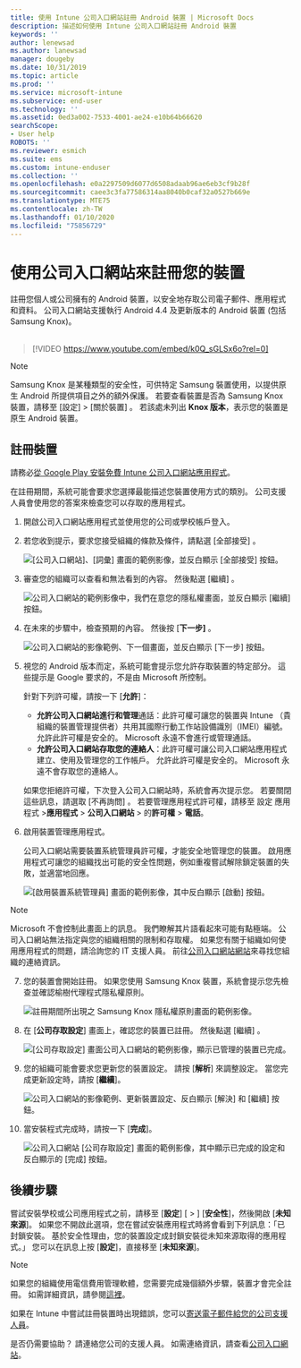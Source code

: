 ```yaml
---
title: 使用 Intune 公司入口網站註冊 Android 裝置 | Microsoft Docs
description: 描述如何使用 Intune 公司入口網站註冊 Android 裝置
keywords: ''
author: lenewsad
ms.author: lanewsad
manager: dougeby
ms.date: 10/31/2019
ms.topic: article
ms.prod: ''
ms.service: microsoft-intune
ms.subservice: end-user
ms.technology: ''
ms.assetid: 0ed3a002-7533-4001-ae24-e10b64b66620
searchScope:
- User help
ROBOTS: ''
ms.reviewer: esmich
ms.suite: ems
ms.custom: intune-enduser
ms.collection: ''
ms.openlocfilehash: e0a2297509d6077d6508adaab96ae6eb3cf9b28f
ms.sourcegitcommit: caee3c3fa77586314aa8040b0caf32a0527b669e
ms.translationtype: MTE75
ms.contentlocale: zh-TW
ms.lasthandoff: 01/10/2020
ms.locfileid: "75856729"
---
```

# <a name="enroll-your-device-with-company-portal"></a>使用公司入口網站來註冊您的裝置  
註冊您個人或公司擁有的 Android 裝置，以安全地存取公司電子郵件、應用程式和資料。 公司入口網站支援執行 Android 4.4 及更新版本的 Android 裝置 (包括 Samsung Knox)。  
</br>
> [!VIDEO https://www.youtube.com/embed/k0Q_sGLSx6o?rel=0]

> [!NOTE]
> Samsung Knox 是某種類型的安全性，可供特定 Samsung 裝置使用，以提供原生 Android 所提供項目之外的額外保護。 若要查看裝置是否為 Samsung Knox 裝置，請移至 [設定]   > [關於裝置]  。 若該處未列出 **Knox 版本**，表示您的裝置是原生 Android 裝置。

## <a name="enroll-device"></a>註冊裝置  
請務必[從 Google Play 安裝免費 Intune 公司入口網站應用程式](https://play.google.com/store/apps/details?id=com.microsoft.windowsintune.companyportal)。 

在註冊期間，系統可能會要求您選擇最能描述您裝置使用方式的類別。 公司支援人員會使用您的答案來檢查您可以存取的應用程式。  

1. 開啟公司入口網站應用程式並使用您的公司或學校帳戶登入。  

2. 若您收到提示，要求您接受組織的條款及條件，請點選 [全部接受]  。  

   ![[公司入口網站]、[詞彙] 畫面的範例影像，並反白顯示 [全部接受] 按鈕。](./media/accept-terms-1911.png)  


3. 審查您的組織可以查看和無法看到的內容。 然後點選 [繼續]  。


    ![公司入口網站的範例影像中，我們在意您的隱私權畫面，並反白顯示 [繼續] 按鈕。](./media/android-privacy-screen-1911.png)  
4. 在未來的步驟中，檢查預期的內容。 然後按 [**下一步]** 。  

    ![公司入口網站的影像範例、下一個畫面，並反白顯示 [下一步] 按鈕。](./media/android-whats-next-1911.png)  


5. 視您的 Android 版本而定，系統可能會提示您允許存取裝置的特定部分。 這些提示是 Google 要求的，不是由 Microsoft 所控制。  

    針對下列許可權，請按一下 [**允許**]：  
    * **允許公司入口網站進行和管理**通話：此許可權可讓您的裝置與 Intune （貴組織的裝置管理提供者）共用其國際行動工作站設備識別（IMEI）編號。 允許此許可權是安全的。 Microsoft 永遠不會進行或管理通話。  
    * **允許公司入口網站存取您的連絡人**：此許可權可讓公司入口網站應用程式建立、使用及管理您的工作帳戶。  允許此許可權是安全的。 Microsoft 永遠不會存取您的連絡人。 

    如果您拒絕許可權，下次登入公司入口網站時，系統會再次提示您。 若要關閉這些訊息，請選取 [不再詢問]  。 若要管理應用程式許可權，請移至 設定 應用程式 >**應用程式** > **公司入口網站** > 的**許可權** > **電話**。  

6. 啟用裝置管理應用程式。 

    公司入口網站需要裝置系統管理員許可權，才能安全地管理您的裝置。 啟用應用程式可讓您的組織找出可能的安全性問題，例如重複嘗試解除鎖定裝置的失敗，並適當地回應。  

    ![[啟用裝置系統管理員] 畫面的範例影像，其中反白顯示 [啟動] 按鈕。](./media/activate-device-administrator-1911.png)  

> [!NOTE]
> Microsoft 不會控制此畫面上的訊息。 我們瞭解其片語看起來可能有點極端。 公司入口網站無法指定與您的組織相關的限制和存取權。 如果您有關于組織如何使用應用程式的問題，請洽詢您的 IT 支援人員。 前往[公司入口網站網站](https://go.microsoft.com/fwlink/?linkid=2010980)來尋找您組織的連絡資訊。  


7. 您的裝置會開始註冊。 如果您使用 Samsung Knox 裝置，系統會提示您先檢查並確認榆樹代理程式隱私權原則。   

    ![註冊期間所出現之 Samsung Knox 隱私權原則畫面的範例影像。](./media/and-enroll-7-knox-privacy-policy.png)  

8. 在 [**公司存取設定**] 畫面上，確認您的裝置已註冊。 然後點選 [繼續]  。  

    ![[公司存取設定] 畫面公司入口網站的範例影像，顯示已管理的裝置已完成。](./media/update-settings-1911.png)  

9. 您的組織可能會要求您更新您的裝置設定。 請按 [**解析**] 來調整設定。 當您完成更新設定時，請按 [**繼續**]。  

   ![公司入口網站的影像範例、更新裝置設定、反白顯示 [解決] 和 [繼續] 按鈕。](./media/resolve-settings-1911.png)  

10. 當安裝程式完成時，請按一下 [**完成**]。    

    ![公司入口網站 [公司存取設定] 畫面的範例影像，其中顯示已完成的設定和反白顯示的 [完成] 按鈕。](./media/android-enrollment-done-1911.png) 

## <a name="next-steps"></a>後續步驟  

嘗試安裝學校或公司應用程式之前，請移至 [**設定**] [ > ] [**安全性**]，然後開啟 [**未知來源**]。 如果您不開啟此選項，您在嘗試安裝應用程式時將會看到下列訊息：「已封鎖安裝。 基於安全性理由，您的裝置設定成封鎖安裝從未知來源取得的應用程式。」 您可以在訊息上按 [**設定**]，直接移至 [**未知來源**]。  

> [!Note]
> 如果您的組織使用電信費用管理軟體，您需要完成幾個額外步驟，裝置才會完全註冊。 如需詳細資訊，請參閱[這裡](enroll-your-device-with-telecom-expense-management-android.md)。

如果在 Intune 中嘗試註冊裝置時出現錯誤，您可以[寄送電子郵件給您的公司支援人員](send-logs-to-your-it-admin-by-email-android.md)。  

是否仍需要協助？ 請連絡您公司的支援人員。 如需連絡資訊，請查看[公司入口網站](https://go.microsoft.com/fwlink/?linkid=2010980)。  